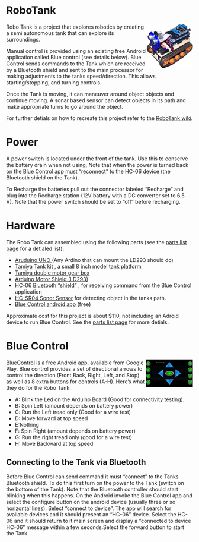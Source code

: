 # RoboTank
<a href="https://github.com/LPRDev/RoboTank/blob/master/images/RoboTank1.png">
<img src="https://github.com/LPRDev/RoboTank/blob/master/images/RoboTank1_Small.png" align="right" width="25%" height="25%">
</a>
Robo Tank is a project that explores robotics by creating a semi autonomous tank that can explore its surroundings.

Manual control is provided using an existing free Android application called Blue control (see details below). Blue Control sends commands to the Tank which are received by a Bluetooth shield and sent to the main processor for making adjustments to the tanks speed/direction. This allows starting/stopping, and turning controls.

Once the Tank is moving, it can maneuver around object objects and continue moving. A sonar based sensor can detect objects in its path and make appropriate turns to go around the object.

For further detials on how to recreate this project refer to the <a href="https://github.com/LPRDev/RoboTank/wiki"> RoboTank wiki</a>.

# Power
A power switch is located under the front of the tank. Use this to conserve the battery drain when not using, Note that when the power is turned back on the Blue Control app must “reconnect” to the HC-06 device (the Bluetooth shield on the Tank). 

To Recharge the batteries pull out the connector labeled “Recharge” and plug into the Recharge station (12V battery with a DC converter set to 6.5 V). Note that the power switch should be set to “off” before recharging.

# Hardware

The Robo Tank can assembled using the following parts (see the <a href="https://github.com/LPRDev/RoboTank/wiki/PartsList"> parts list page</a> for a detialed list):

* <a href="https://www.arduino.cc/en/Main/ArduinoBoardUno"> Aruduino UNO </a> (Any Ardino that can mount the LD293 should do)
* <a href="http://www.tamiya.com/english/products/70108tracked_vehicle/index.htm">Tamiya Tank kit </a>, a small 8 inch model tank platform
* <a href="http://www.tamiya.com/english/products/70168double_gearbox/index.htm"> Tamiya double motor gear box </a>
* <a href="http://playground.arduino.cc/Main/AdafruitMotorShield">Arduino Motor Shield (LD293)</a>
* <a href="http://f4cvm.free.fr/realisation/connexion/bluetooth/data/explications-1.pdf">HC-06 Bluetooth “shield” </a>, for receiving command from the Blue Control application
*  <a href="http://www.micropik.com/PDF/HCSR04.pdf"> HC-SR04 Sonor Sensor</a> for detecting object in the tanks path.
* <a href="https://play.google.com/store/apps/details?id=com.gundel.bluecontrol&hl=en"> Blue Control android app </a>(free)

Approximate cost for this project is about $110, not including an Adroid device to run Blue Control. See the <a href="https://github.com/LPRDev/RoboTank/wiki/PartsList"> parts list page</a> for more detials. 

# Blue Control
<a href="https://github.com/LPRDev/RoboTank/blob/master/images/BlueControl.jpg">
<img src="https://github.com/LPRDev/RoboTank/blob/master/images/BlueControl.jpg" align="right" width="25%" height="25%">
</a>
<a href="https://play.google.com/store/apps/details?id=com.gundel.bluecontrol&hl=en"> BlueControl </a> is a free Android app, available from Google Play. Blue control provides a set of directional arrows to control the direction (Front,Back, Right, Left, and Stop) as well as 8 extra buttons for controls (A-H). Here’s what they do for the Robo Tank:

* A: Blink the Led on the Arduino Board (Good for connectivity testing).
* B: Spin Left (amount depends on battery power)
* C: Run the Left tread only (Good for a wire test)
* D: Move forward at top speed
* E:Nothing
* F: Spin Right (amount depends on battery power)
* G: Run the right tread only (good for a wire test)
* H: Move Backward at top speed

## Connecting to the Tank via Bluetooth

Before Blue Control can send command it must “connect” to the Tanks Bluetooth shield. To do this first turn on the power to the Tank (switch on the bottom of the Tank). Note that the Bluetooth controller should start blinking when this happens. On the Android invoke the Blue Control app and select the configure button on the android device (usually three or so horizontal lines). Select “connect to device”. The app will search for available devices and it should present an “HC-06” device. Select the HC-06 and it should return to it main screen and display a “connected to device HC-06” message within a few seconds.Select the forward button to start the Tank.
